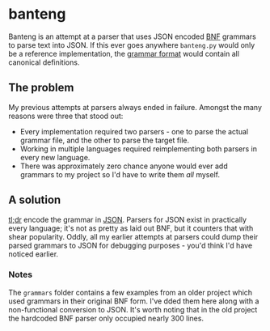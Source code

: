 # banteng

Banteng is an attempt at a parser that uses JSON encoded [BNF](https://en.wikipedia.org/wiki/Backus–Naur_form) grammars to parse text into JSON.
If this ever goes anywhere `banteng.py` would only be a reference implementation, the [grammar format](grammar.md) would contain all canonical definitions.

## The problem

My previous attempts at parsers always ended in failure.
Amongst the many reasons were three that stood out:

- Every implementation required two parsers - one to parse the actual grammar file, and the other to parse the target file.
- Working in multiple languages required reimplementing both parsers in every new language.
- There was approximately zero chance anyone would ever add grammars to my project so I'd have to write them *all* myself.

## A solution

[tl;dr](https://en.wiktionary.org/wiki/tl;dr) encode the grammar in [JSON](https://www.json.org).
Parsers for JSON exist in practically every language; it's not as pretty as laid out BNF, but it counters that with shear popularity.
Oddly, all my earlier attempts at parsers could dump their parsed grammars to JSON for debugging purposes - you'd think I'd have noticed earlier.

### Notes

The `grammars` folder contains a few examples from an older project which used grammars in their original BNF form.
I've dded them here along with a non-functional conversion to JSON.
It's worth noting that in the old project the hardcoded BNF parser only occupied nearly 300 lines.

